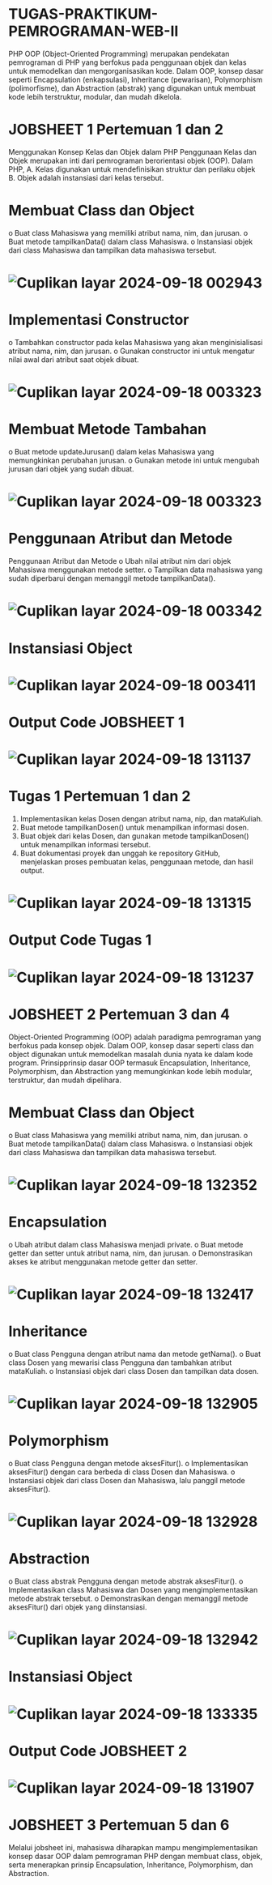 # TUGAS-PRAKTIKUM-PEMROGRAMAN-WEB-II
PHP OOP (Object-Oriented Programming) 
merupakan pendekatan pemrograman di PHP yang berfokus pada penggunaan objek dan kelas untuk memodelkan dan mengorganisasikan kode. Dalam OOP, konsep dasar seperti Encapsulation (enkapsulasi), Inheritance (pewarisan), Polymorphism (polimorfisme), dan Abstraction (abstrak) yang digunakan untuk membuat kode lebih terstruktur, modular, dan mudah dikelola.

# JOBSHEET 1 Pertemuan 1 dan 2
Menggunakan Konsep Kelas dan Objek dalam PHP
Penggunaan Kelas dan Objek merupakan inti dari pemrograman berorientasi objek (OOP). 
Dalam PHP, 
A. Kelas digunakan untuk mendefinisikan struktur dan perilaku objek
B. Objek adalah instansiasi dari kelas tersebut. 

# Membuat Class dan Object
o Buat class Mahasiswa yang memiliki atribut nama, nim, dan jurusan.
o Buat metode tampilkanData() dalam class Mahasiswa.
o Instansiasi objek dari class Mahasiswa dan tampilkan data mahasiswa tersebut.
# ![Cuplikan layar 2024-09-18 002943](https://github.com/user-attachments/assets/e035cf02-dfab-43fe-b019-6a4be1fd7cb9)

# Implementasi Constructor
o Tambahkan constructor pada kelas Mahasiswa yang akan menginisialisasi
atribut nama, nim, dan jurusan.
o Gunakan constructor ini untuk mengatur nilai awal dari atribut saat objek dibuat.
# ![Cuplikan layar 2024-09-18 003323](https://github.com/user-attachments/assets/33b2c6b1-fd20-4440-810c-d55948e66c54)

# Membuat Metode Tambahan
o Buat metode updateJurusan() dalam kelas Mahasiswa yang memungkinkan
perubahan jurusan.
o Gunakan metode ini untuk mengubah jurusan dari objek yang sudah dibuat.
# ![Cuplikan layar 2024-09-18 003323](https://github.com/user-attachments/assets/f3bddd7a-285b-4a37-b72f-e189d0aac211)

# Penggunaan Atribut dan Metode
Penggunaan Atribut dan Metode
o Ubah nilai atribut nim dari objek Mahasiswa menggunakan metode setter.
o Tampilkan data mahasiswa yang sudah diperbarui dengan memanggil metode
tampilkanData().
# ![Cuplikan layar 2024-09-18 003342](https://github.com/user-attachments/assets/55c32749-8210-4722-8c97-054ec4100bed)

# Instansiasi Object
# ![Cuplikan layar 2024-09-18 003411](https://github.com/user-attachments/assets/b3c57c2f-fdde-4ffc-afa8-7cd8bd85f1ec)

# Output Code JOBSHEET 1
# ![Cuplikan layar 2024-09-18 131137](https://github.com/user-attachments/assets/39d68d2f-3709-4ce5-a576-ecd1a087843e)

# Tugas 1 Pertemuan 1 dan 2
1. Implementasikan kelas Dosen dengan atribut nama, nip, dan mataKuliah. 
2. Buat metode tampilkanDosen() untuk menampilkan informasi dosen. 
3. Buat objek dari kelas Dosen, dan gunakan metode tampilkanDosen() untuk 
menampilkan informasi tersebut. 
4. Buat dokumentasi proyek dan unggah ke repository GitHub, menjelaskan proses 
pembuatan kelas, penggunaan metode, dan hasil output.
# ![Cuplikan layar 2024-09-18 131315](https://github.com/user-attachments/assets/ebf7a28b-ff96-4a06-a9fb-737b634989a6)

# Output Code Tugas 1
# ![Cuplikan layar 2024-09-18 131237](https://github.com/user-attachments/assets/216e30d4-08c7-4325-a511-4c395dc4c61b)


# JOBSHEET 2 Pertemuan 3 dan 4
Object-Oriented Programming (OOP) adalah paradigma pemrograman yang berfokus pada konsep objek. Dalam OOP, konsep dasar seperti class dan object digunakan untuk memodelkan masalah dunia nyata ke dalam kode program. Prinsipprinsip dasar OOP termasuk Encapsulation, Inheritance, Polymorphism, dan Abstraction yang memungkinkan kode lebih modular, terstruktur, dan mudah dipelihara. 

# Membuat Class dan Object 
o Buat class Mahasiswa yang memiliki atribut nama, nim, dan jurusan. 
o Buat metode tampilkanData() dalam class Mahasiswa. 
o Instansiasi objek dari class Mahasiswa dan tampilkan data mahasiswa tersebut.
# ![Cuplikan layar 2024-09-18 132352](https://github.com/user-attachments/assets/f9fec137-c886-4d5c-9b33-1a90fa72668e)

# Encapsulation 
o Ubah atribut dalam class Mahasiswa menjadi private. 
o Buat metode getter dan setter untuk atribut nama, nim, dan jurusan. 
o Demonstrasikan akses ke atribut menggunakan metode getter dan setter.
# ![Cuplikan layar 2024-09-18 132417](https://github.com/user-attachments/assets/3bd9158c-6a62-417f-bc63-19220869bc8a)

# Inheritance 
o Buat class Pengguna dengan atribut nama dan metode getNama(). 
o Buat class Dosen yang mewarisi class Pengguna dan tambahkan atribut mataKuliah. 
o Instansiasi objek dari class Dosen dan tampilkan data dosen.
# ![Cuplikan layar 2024-09-18 132905](https://github.com/user-attachments/assets/2def3144-0bcd-44c1-98c8-2de5501e3e83)

# Polymorphism 
o Buat class Pengguna dengan metode aksesFitur(). 
o Implementasikan aksesFitur() dengan cara berbeda di class Dosen dan Mahasiswa. 
o Instansiasi objek dari class Dosen dan Mahasiswa, lalu panggil metode aksesFitur().
# ![Cuplikan layar 2024-09-18 132928](https://github.com/user-attachments/assets/8becd985-aab6-4e1d-b9c6-600fefbc67cf)

# Abstraction 
o Buat class abstrak Pengguna dengan metode abstrak aksesFitur(). 
o Implementasikan class Mahasiswa dan Dosen yang mengimplementasikan metode abstrak tersebut. 
o Demonstrasikan dengan memanggil metode aksesFitur() dari objek yang diinstansiasi.
# ![Cuplikan layar 2024-09-18 132942](https://github.com/user-attachments/assets/4a22282a-3aee-49ec-869c-3a0ab1684d26)

# Instansiasi Object
# ![Cuplikan layar 2024-09-18 133335](https://github.com/user-attachments/assets/f938e51b-270a-44a6-a37d-28f5c6eaf80b)

# Output Code JOBSHEET 2
# ![Cuplikan layar 2024-09-18 131907](https://github.com/user-attachments/assets/69fafaf9-fd52-4650-95d1-1bd39b36048d)


# JOBSHEET 3 Pertemuan 5 dan 6
Melalui jobsheet ini, mahasiswa diharapkan mampu mengimplementasikan konsep dasar OOP dalam pemrograman PHP dengan membuat class, objek, serta menerapkan prinsip Encapsulation, Inheritance, Polymorphism, dan Abstraction.
